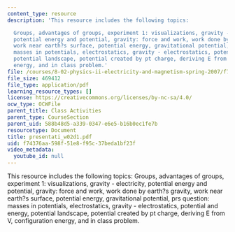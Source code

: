 ```yaml
---
content_type: resource
description: 'This resource includes the following topics:

  Groups, advantages of groups, experiment 1: visualizations, gravity - electricity,
  potential energy and potential, gravity: force and work, work done by earth?s gravity,
  work near earth?s surface, potential energy, gravitational potential, prs question:
  masses in potentials, electrostatics, gravity - electrostatics, potential and energy,
  potential landscape, potential created by pt charge, deriving E from V, configuration
  energy, and in class problem.'
file: /courses/8-02-physics-ii-electricity-and-magnetism-spring-2007/f74376aa598f51e8f95c37beda1bf23f_presentati_w02d1.pdf
file_size: 469412
file_type: application/pdf
learning_resource_types: []
license: https://creativecommons.org/licenses/by-nc-sa/4.0/
ocw_type: OCWFile
parent_title: Class Activities
parent_type: CourseSection
parent_uid: 588b48d5-a339-0347-e6e5-b16b0ec1fe7b
resourcetype: Document
title: presentati_w02d1.pdf
uid: f74376aa-598f-51e8-f95c-37beda1bf23f
video_metadata:
  youtube_id: null
---
```

This resource includes the following topics:
Groups, advantages of groups, experiment 1: visualizations, gravity - electricity, potential energy and potential, gravity: force and work, work done by earth?s gravity, work near earth?s surface, potential energy, gravitational potential, prs question: masses in potentials, electrostatics, gravity - electrostatics, potential and energy, potential landscape, potential created by pt charge, deriving E from V, configuration energy, and in class problem.